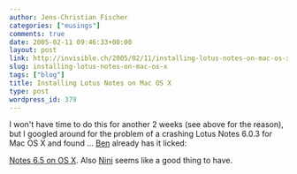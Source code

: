 ```yaml
---
author: Jens-Christian Fischer
categories: ["musings"]
comments: true
date: 2005-02-11 09:46:33+00:00
layout: post
link: http://invisible.ch/2005/02/11/installing-lotus-notes-on-mac-os-x/
slug: installing-lotus-notes-on-mac-os-x
tags: ["blog"]
title: Installing Lotus Notes on Mac OS X
type: post
wordpress_id: 379
---
```


I won't have time to do this for another 2 weeks (see above for the reason), but I googled around for the problem of a crashing Lotus Notes 6.0.3 for Mac OS X and found ... [Ben][1] already has it licked:

[Notes 6.5 on OS X][2]. Also [Nini][3] seems like a good thing to have.

[1]: http://www.benpoole.com/
[2]: http://www.benpoole.com/weblog/200311201151
[3]: http://www.kissworks.com/kissworks/kissworks.nsf/NiniHome!OpenForm
